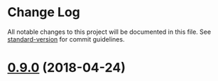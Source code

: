 # Change Log

All notable changes to this project will be documented in this file. See [standard-version](https://github.com/conventional-changelog/standard-version) for commit guidelines.

<a name="0.9.0"></a>
# [0.9.0](https://github.com/UppaJung/rest-contracts/compare/v0.9.2...v0.9.0) (2018-04-24)
